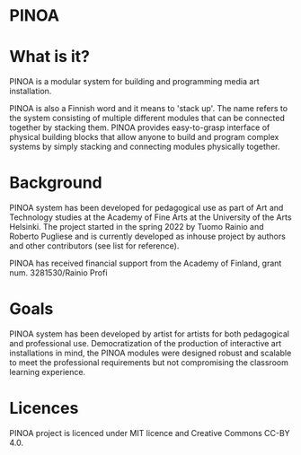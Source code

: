 # PINOA

# What is it?

PINOA is a modular system for building and programming media art installation.

PINOA is also a Finnish word and it means to 'stack up'. The name refers to the system consisting of multiple different modules that can be connected together by stacking them.
PINOA provides easy-to-grasp interface of physical building blocks that allow anyone to build and program complex systems by simply stacking and connecting modules physically together. 


# Background

PINOA system has been developed for pedagogical use as part of Art and Technology studies at the Academy of Fine Arts at the University of the Arts Helsinki. The project started in the spring 2022 by Tuomo Rainio and Roberto Pugliese and is currently developed as inhouse project by authors and other contributors (see list for reference).

PINOA has received financial support from the Academy of Finland, grant num. 3281530/Rainio Profi


# Goals

PINOA system has been developed by artist for artists for both pedagogical and professional use. Democratization of the production of interactive art installations in mind, the PINOA modules were designed robust and scalable to meet the professional requirements but not compromising the classroom learning experience.


# Licences

PINOA project is licenced under MIT licence and Creative Commons CC-BY 4.0.






